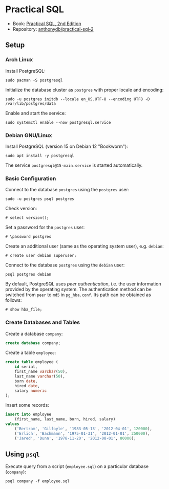 # Practical SQL

- Book: [Practical SQL, 2nd Edition](https://github.com/anthonydb/practical-sql-2/)
- Repository: [anthonydb/practical-sql-2](https://github.com/anthonydb/practical-sql-2/)

## Setup

### Arch Linux

Install PostgreSQL:

    sudo pacman -S postgresql

Initialize the database cluster as `postgres` with proper locale and encoding:

    sudo -u postgres initdb --locale en_US.UTF-8 --encoding UTF8 -D /var/lib/postgres/data

Enable and start the service:

    sudo systemctl enable --now postgresql.service

### Debian GNU/Linux

Install PostgreSQL (version 15 on Debian 12 "Bookworm"):

    sudo apt install -y postgresql

The service `postgresql@15-main.service` is started automatically.

### Basic Configuration

Connect to the database `postgres` using the `postgres` user:

    sudo -u postgres psql postgres

Check version:

    # select version();

Set a password for the `postgres` user:

    # \password postgres

Create an additional user (same as the operating system user), e.g. `debian`:

    # create user debian superuser;

Connect to the database `postgres` using the `debian` user:

    psql postgres debian

By default, PostgreSQL uses _peer authentication_, i.e. the user information
provided by the operating system. The authentication method can be switched
from `peer` to `md5` in `pg_hba.conf`. Its path can be obtained as follows:

    # show hba_file;

### Create Databases and Tables

Create a database `company`:

```sql
create database company;
```

Create a table `employee`:

```sql
create table employee (
    id serial,
    first_name varchar(50),
    last_name varchar(50),
    born date,
    hired date,
    salary numeric
);
```

Insert some records:

```sql
insert into employee
    (first_name, last_name, born, hired, salary)
values
    ('Bertram', 'Gilfoyle', '1983-05-13', '2012-04-01', 120000),
    ('Erlich', 'Bachmann', '1975-01-31', '2012-01-01', 250000),
    ('Jared', 'Dunn', '1978-11-20', '2012-08-01', 80000);
```

## Using `psql`

Execute query from a script (`employee.sql`) on a particular database (`company`):

    psql company -f employee.sql
